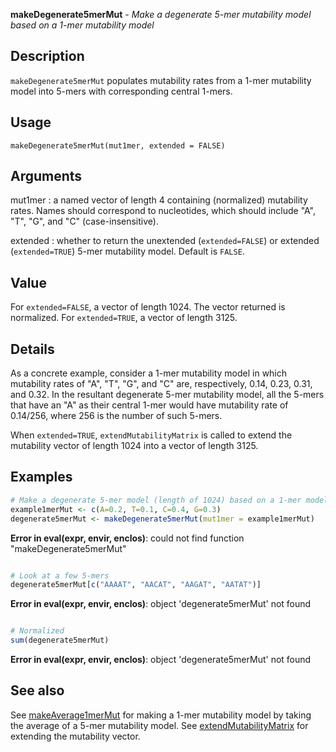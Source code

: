 





**makeDegenerate5merMut** - *Make a degenerate 5-mer mutability model based on a 1-mer mutability model*

Description
--------------------

`makeDegenerate5merMut` populates mutability rates from a 1-mer mutability model
into 5-mers with corresponding central 1-mers.


Usage
--------------------
```
makeDegenerate5merMut(mut1mer, extended = FALSE)
```

Arguments
-------------------

mut1mer
:   a named vector of length 4 containing (normalized) 
mutability rates. Names should correspond to nucleotides, 
which should include "A", "T", "G", and "C" 
(case-insensitive).

extended
:   whether to return the unextended (`extended=FALSE`) or 
extended (`extended=TRUE`) 5-mer mutability model. 
Default is `FALSE`.




Value
-------------------

For `extended=FALSE`, a vector of length 1024. The vector returned is 
normalized. For `extended=TRUE`, a vector of length 3125.


Details
-------------------

As a concrete example, consider a 1-mer mutability model in which mutability
rates of "A", "T", "G", and "C" are, respectively, 0.14, 0.23, 0.31, and 0.32. 
In the resultant degenerate 5-mer mutability model, all the 5-mers that have 
an "A" as their central 1-mer would have mutability rate of 0.14/256, where 256 is
the number of such 5-mers. 

When `extended=TRUE`, `extendMutabilityMatrix` is called to extend the
mutability vector of length 1024 into a vector of length 3125.



Examples
-------------------

```R
# Make a degenerate 5-mer model (length of 1024) based on a 1-mer model
example1merMut <- c(A=0.2, T=0.1, C=0.4, G=0.3)
degenerate5merMut <- makeDegenerate5merMut(mut1mer = example1merMut)

```

**Error in eval(expr, envir, enclos)**: could not find function "makeDegenerate5merMut"
```R

# Look at a few 5-mers
degenerate5merMut[c("AAAAT", "AACAT", "AAGAT", "AATAT")]

```

**Error in eval(expr, envir, enclos)**: object 'degenerate5merMut' not found
```R

# Normalized
sum(degenerate5merMut)
```

**Error in eval(expr, envir, enclos)**: object 'degenerate5merMut' not found

See also
-------------------

See [makeAverage1merMut](makeAverage1merMut.md) for making a 1-mer mutability model by 
taking the average of a 5-mer mutability model. See 
[extendMutabilityMatrix](extendMutabilityMatrix.md) for extending the mutability vector.



